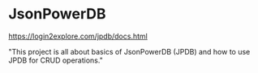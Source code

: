 # JsonPowerDB

https://login2explore.com/jpdb/docs.html

"This project is all about basics of JsonPowerDB (JPDB) and how to use JPDB for CRUD operations."

